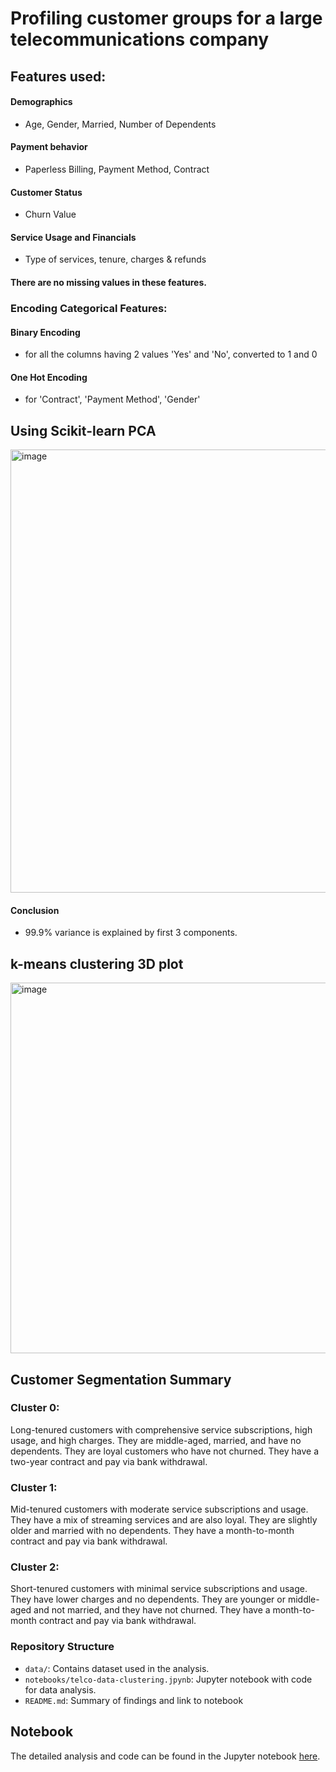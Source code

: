 # Profiling customer groups for a large telecommunications company
## Features used:

#### Demographics 
  - Age, Gender, Married, Number of Dependents
#### Payment behavior 
  - Paperless Billing, Payment Method, Contract
#### Customer Status 
  - Churn Value
#### Service Usage and Financials 
  - Type of services, tenure, charges & refunds


#### There are no missing values in these features.


### Encoding Categorical Features:

#### Binary Encoding 
  - for all the columns having 2 values 'Yes' and 'No', converted to 1 and 0
#### One Hot Encoding 
  - for 'Contract', 'Payment Method', 'Gender'

## Using Scikit-learn PCA
<img width="709" alt="image" src="https://github.com/mitbans/telco-data-clustering-customer-segmentation/assets/166747739/cb6280bc-f2df-43e4-9172-497a46f36aee">

#### Conclusion 
  - 99.9% variance is explained by first 3 components.

## k-means clustering 3D plot
<img width="593" alt="image" src="https://github.com/mitbans/telco-data-clustering-customer-segmentation/assets/166747739/d1e29597-a52b-438f-9ba8-aa40706d4247">

## Customer Segmentation Summary

### Cluster 0: 
Long-tenured customers with comprehensive service subscriptions, high usage, and high charges. They are middle-aged, married, and have no dependents. They are loyal customers who have not churned. They have a two-year contract and pay via bank withdrawal.
### Cluster 1: 
Mid-tenured customers with moderate service subscriptions and usage. They have a mix of streaming services and are also loyal. They are slightly older and married with no dependents. They have a month-to-month contract and pay via bank withdrawal.
### Cluster 2: 
Short-tenured customers with minimal service subscriptions and usage. They have lower charges and no dependents. They are younger or middle-aged and not married, and they have not churned. They have a month-to-month contract and pay via bank withdrawal.

### Repository Structure
- <code>data/</code>: Contains dataset used in the analysis.
- <code>notebooks/telco-data-clustering.jpynb</code>: Jupyter notebook with code for data analysis.
- <code>README.md</code>: Summary of findings and link to notebook

## Notebook
The detailed analysis and code can be found in the Jupyter notebook <a href="https://github.com/mitbans/telco-data-clustering-customer-segmentation/blob/main/notebooks/telco-data-clustering.ipynb">here</a>.

